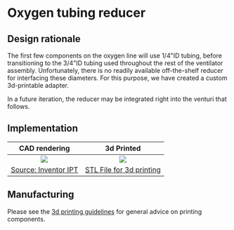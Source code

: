 # Oxygen tubing reducer

## Design rationale

The first few components on the oxygen line will use 1/4"ID tubing, before transitioning to the 3/4"ID tubing used
throughout the rest of the ventilator assembly. Unfortunately, there is no readily available off-the-shelf reducer for
interfacing these diameters. For this purpose, we have created a custom 3d-printable adapter.

In a future iteration, the reducer may be integrated right into the venturi that follows.

## Implementation

|  CAD rendering    |  3d Printed   |
|:------------------:|:-----------------:|
|![](tubing_reducer_1-4in_x_3-4in_rendering.jpg)  |  ![](tubing_reducer_1-4in_x_3-4in_printed.jpg)  |
|[Source: Inventor IPT](tubing_reducer_1-4in_x_3-4in.ipt)|[STL File for 3d printing](tubing_reducer_1-4in_x_3-4in.stl)|

## Manufacturing

Please see the [3d printing guidelines](../../3d_printing) for general advice on printing components.
